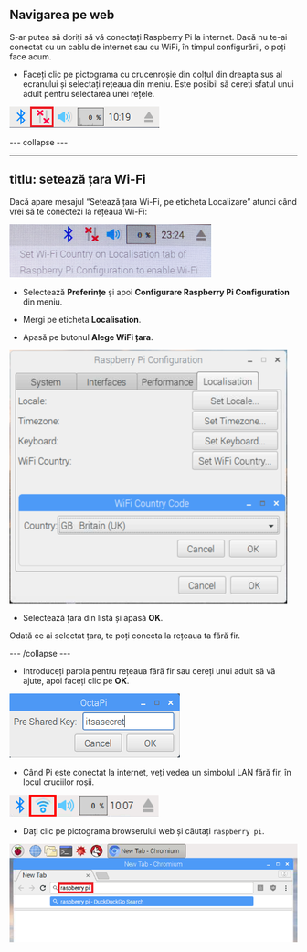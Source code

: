 ## Navigarea pe web

S-ar putea să doriți să vă conectați Raspberry Pi la internet. Dacă nu te-ai conectat cu un cablu de internet sau cu WiFi, în timpul configurării, o poți face acum.

+ Faceți clic pe pictograma cu crucenroșie din colțul din dreapta sus al ecranului și selectați rețeaua din meniu. Este posibil să cereți sfatul unui adult pentru selectarea unei rețele.

![Wifi inexistent](images/no-wifi.png)

\--- collapse \---

* * *

## titlu: setează țara Wi-Fi

Dacă apare mesajul “Setează țara Wi-Fi, pe eticheta Localizare” atunci când vrei să te conectezi la rețeaua Wi-Fi:

![alege țara pentru wifi](images/pi-set-wifi-country.png)

+ Selectează **Preferințe** și apoi **Configurare Raspberry Pi Configuration** din meniu.

+ Mergi pe eticheta **Localisation**.

+ Apasă pe butonul **Alege WiFi țara**.

![alege țara pentru wifi](images/pi-select-wifi-country.png)

+ Selectează țara din listă și apasă **OK**.

Odată ce ai selectat țara, te poți conecta la rețeaua ta fără fir.

\--- /collapse \---

+ Introduceți parola pentru rețeaua fără fir sau cereți unui adult să vă ajute, apoi faceți clic pe **OK**.

![Introduceţi parola](images/type-password.png)

+ Când Pi este conectat la internet, veți vedea un simbolul LAN fără fir, în locul cruciilor roșii.

![captură de ecran](images/pi-wifi.png)

+ Dați clic pe pictograma browserului web și căutați `raspberry pi`.

![captură de ecran](images/pi-browser.png)